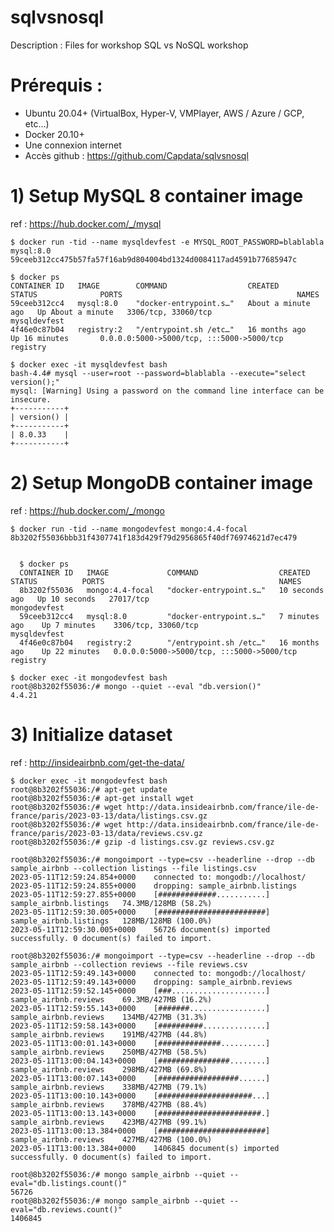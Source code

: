 # sqlvsnosql
Description : Files for workshop SQL vs NoSQL workshop

# Prérequis :
- Ubuntu 20.04+ (VirtualBox, Hyper-V, VMPlayer, AWS / Azure / GCP, etc...)
- Docker 20.10+
- Une connexion internet
- Accès github : https://github.com/Capdata/sqlvsnosql

# 1) Setup MySQL 8 container image 
ref : https://hub.docker.com/_/mysql

<pre><code>$ docker run -tid --name mysqldevfest -e MYSQL_ROOT_PASSWORD=blablabla mysql:8.0
59ceeb312cc475b57fa57f16ab9d804004bd1324d0084117ad4591b77685947c

$ docker ps 
CONTAINER ID   IMAGE        COMMAND                  CREATED              STATUS              PORTS                                       NAMES
59ceeb312cc4   mysql:8.0    "docker-entrypoint.s…"   About a minute ago   Up About a minute   3306/tcp, 33060/tcp                         mysqldevfest
4f46e0c87b04   registry:2   "/entrypoint.sh /etc…"   16 months ago        Up 16 minutes       0.0.0.0:5000->5000/tcp, :::5000->5000/tcp   registry

$ docker exec -it mysqldevfest bash
bash-4.4# mysql --user=root --password=blablabla --execute="select version();"
mysql: [Warning] Using a password on the command line interface can be insecure.
+-----------+
| version() |
+-----------+
| 8.0.33    |
+-----------+
</pre></code>

# 2) Setup MongoDB container image 
ref : https://hub.docker.com/_/mongo
<pre><code>$ docker run -tid --name mongodevfest mongo:4.4-focal
8b3202f55036bbb31f4307741f183d429f79d2956865f40df76974621d7ec479


  $ docker ps
  CONTAINER ID   IMAGE             COMMAND                  CREATED          STATUS          PORTS                                       NAMES
  8b3202f55036   mongo:4.4-focal   "docker-entrypoint.s…"   10 seconds ago   Up 10 seconds   27017/tcp                                   mongodevfest
  59ceeb312cc4   mysql:8.0         "docker-entrypoint.s…"   7 minutes ago    Up 7 minutes    3306/tcp, 33060/tcp                         mysqldevfest
  4f46e0c87b04   registry:2        "/entrypoint.sh /etc…"   16 months ago    Up 22 minutes   0.0.0.0:5000->5000/tcp, :::5000->5000/tcp   registry

$ docker exec -it mongodevfest bash
root@8b3202f55036:/# mongo --quiet --eval "db.version()"
4.4.21
</pre></code>

# 3) Initialize dataset 
ref : http://insideairbnb.com/get-the-data/

<pre><code>$ docker exec -it mongodevfest bash
root@8b3202f55036:/# apt-get update
root@8b3202f55036:/# apt-get install wget
root@8b3202f55036:/# wget http://data.insideairbnb.com/france/ile-de-france/paris/2023-03-13/data/listings.csv.gz
root@8b3202f55036:/# wget http://data.insideairbnb.com/france/ile-de-france/paris/2023-03-13/data/reviews.csv.gz
root@8b3202f55036:/# gzip -d listings.csv.gz reviews.csv.gz 

root@8b3202f55036:/# mongoimport --type=csv --headerline --drop --db sample_airbnb --collection listings --file listings.csv
2023-05-11T12:59:24.854+0000	connected to: mongodb://localhost/
2023-05-11T12:59:24.855+0000	dropping: sample_airbnb.listings
2023-05-11T12:59:27.855+0000	[#############...........] sample_airbnb.listings	74.3MB/128MB (58.2%)
2023-05-11T12:59:30.005+0000	[########################] sample_airbnb.listings	128MB/128MB (100.0%)
2023-05-11T12:59:30.005+0000	56726 document(s) imported successfully. 0 document(s) failed to import.

root@8b3202f55036:/# mongoimport --type=csv --headerline --drop --db sample_airbnb --collection reviews --file reviews.csv
2023-05-11T12:59:49.143+0000	connected to: mongodb://localhost/
2023-05-11T12:59:49.143+0000	dropping: sample_airbnb.reviews
2023-05-11T12:59:52.145+0000	[###.....................] sample_airbnb.reviews	69.3MB/427MB (16.2%)
2023-05-11T12:59:55.143+0000	[#######.................] sample_airbnb.reviews	134MB/427MB (31.3%)
2023-05-11T12:59:58.143+0000	[##########..............] sample_airbnb.reviews	191MB/427MB (44.8%)
2023-05-11T13:00:01.143+0000	[##############..........] sample_airbnb.reviews	250MB/427MB (58.5%)
2023-05-11T13:00:04.143+0000	[################........] sample_airbnb.reviews	298MB/427MB (69.8%)
2023-05-11T13:00:07.143+0000	[##################......] sample_airbnb.reviews	338MB/427MB (79.1%)
2023-05-11T13:00:10.143+0000	[#####################...] sample_airbnb.reviews	378MB/427MB (88.4%)
2023-05-11T13:00:13.143+0000	[#######################.] sample_airbnb.reviews	423MB/427MB (99.1%)
2023-05-11T13:00:13.384+0000	[########################] sample_airbnb.reviews	427MB/427MB (100.0%)
2023-05-11T13:00:13.384+0000	1406845 document(s) imported successfully. 0 document(s) failed to import.

root@8b3202f55036:/# mongo sample_airbnb --quiet --eval="db.listings.count()"
56726
root@8b3202f55036:/# mongo sample_airbnb --quiet --eval="db.reviews.count()"
1406845
</pre></code>


